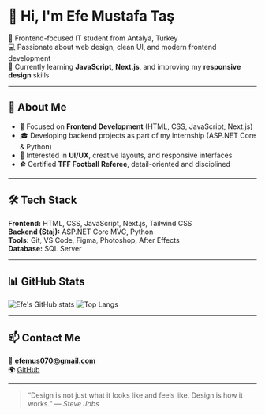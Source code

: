 # 👋 Hi, I'm Efe Mustafa Taş  

🎨 Frontend-focused IT student from Antalya, Turkey  
💻 Passionate about web design, clean UI, and modern frontend development  
🌱 Currently learning **JavaScript**, **Next.js**, and improving my **responsive design** skills  

---

## 🧠 About Me
- 🚀 Focused on **Frontend Development** (HTML, CSS, JavaScript, Next.js)  
- 🎓 Developing backend projects as part of my internship (ASP.NET Core & Python)  
- 🎯 Interested in **UI/UX**, creative layouts, and responsive interfaces  
- ⚽ Certified **TFF Football Referee**, detail-oriented and disciplined  

---

## 🛠️ Tech Stack
**Frontend:** HTML, CSS, JavaScript, Next.js, Tailwind CSS  
**Backend (Staj):** ASP.NET Core MVC, Python  
**Tools:** Git, VS Code, Figma, Photoshop, After Effects  
**Database:** SQL Server  

---

## 📊 GitHub Stats
![Efe's GitHub stats](https://github-readme-stats.vercel.app/api?username=eldento&show_icons=true&theme=github_dark)
![Top Langs](https://github-readme-stats.vercel.app/api/top-langs/?username=eldento&layout=compact&theme=github_dark)

---

## 📫 Contact Me
📧 **efemus070@gmail.com**  
🌍 [GitHub](https://github.com/eldento)

---

> “Design is not just what it looks like and feels like. Design is how it works.” — *Steve Jobs*
